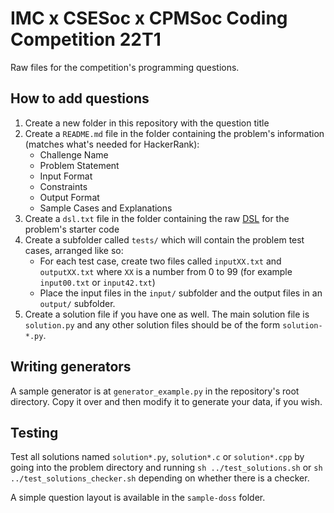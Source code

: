 # IMC x CSESoc x CPMSoc Coding Competition 22T1

Raw files for the competition's programming questions.

## How to add questions
1. Create a new folder in this repository with the question title
2. Create a `README.md` file in the folder containing the problem's information (matches what's needed for HackerRank):
   - Challenge Name
   - Problem Statement
   - Input Format
   - Constraints
   - Output Format
   - Sample Cases and Explanations
3. Create a `dsl.txt` file in the folder containing the raw [DSL](https://help.hackerrank.com/hc/en-us/articles/360008561014) for the problem's starter code
4. Create a subfolder called `tests/` which will contain the problem test cases, arranged like so:
   - For each test case, create two files called `inputXX.txt` and `outputXX.txt` where `XX` is a number from 0 to 99 (for example `input00.txt` or `input42.txt`)
   - Place the input files in the `input/` subfolder and the output files in an `output/` subfolder.
5. Create a solution file if you have one as well. The main solution file is `solution.py` and any other solution files should be of the form `solution-*.py`.

## Writing generators
A sample generator is at `generator_example.py` in the repository's root directory. Copy it over and then modify it to generate your data, if you wish.

## Testing
Test all solutions named `solution*.py`, `solution*.c` or `solution*.cpp` by going into the problem directory and running `sh ../test_solutions.sh` or `sh ../test_solutions_checker.sh` depending on whether there is a checker.

A simple question layout is available in the `sample-doss` folder.
